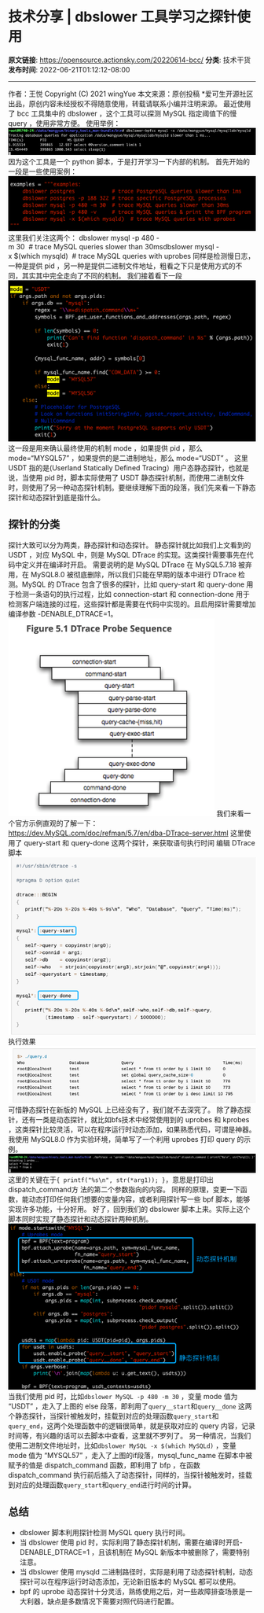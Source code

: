 # 技术分享 | dbslower 工具学习之探针使用

**原文链接**: https://opensource.actionsky.com/20220614-bcc/
**分类**: 技术干货
**发布时间**: 2022-06-21T01:12:12-08:00

---

作者：王悦
Copyright (C) 2021 wingYue
本文来源：原创投稿
*爱可生开源社区出品，原创内容未经授权不得随意使用，转载请联系小编并注明来源。
最近使用了 bcc 工具集中的 dbslower ，这个工具可以探测 MySQL 指定阈值下的慢 query ，使用非常方便。
使用举例：
![](.img/4180b31c.png)
因为这个工具是一个 python 脚本，于是打开学习一下内部的机制。
首先开始的一段是一些使用案例：
![](.img/e6542f31.png)
这里我们关注这两个：
dbslower mysql -p 480 -m 30  # trace MySQL queries slower than 30msdbslower mysql -x $(which mysqld)  # trace MySQL queries with uprobes
同样是检测慢日志，一种是提供 pid ，另一种是提供二进制文件地址，粗看之下只是使用方式的不同，其实其中完全走向了不同的机制。
我们接着看下一段
![](.img/f27cddff.png)
这一段是用来确认最终使用的机制 mode ，如果提供 pid ，那么 mode=“MYSQL57” ，如果提供的是二进制地址，那么 mode=“USDT” 。
这里 USDT 指的是(Userland Statically Defined Tracing）用户态静态探针，也就是说，当使用 pid 时，脚本实际使用了 USDT 静态探针机制，而使用二进制文件时，则使用了另一种动态探针机制。要继续理解下面的段落，我们先来看一下静态探针和动态探针到底是指什么。
## 探针的分类
探针大致可以分为两类，静态探针和动态探针。
静态探针就比如我们上文看到的 USDT ，对应 MySQL 中，则是 MySQL DTrace 的实现。这类探针需要事先在代码中定义并在编译时开启。
需要说明的是 MySQL DTrace 在 MySQL5.7.18 被弃用，在 MySQL8.0 被彻底删除，所以我们只能在早期的版本中进行 DTrace 检测。MySQL 的 DTrace 包含了很多的探针，比如 query-start 和 query-done 用于检测一条语句的执行过程，比如 connection-start 和 connection-done 用于检测客户端连接的过程，这些探针都是需要在代码中实现的。且启用探针需要增加编译参数 -DENABLE_DTRACE=1。
![](.img/fa16b6f5.png)
我们来看一个官方示例直观的了解一下：
https://dev.MySQL.com/doc/refman/5.7/en/dba-DTrace-server.html
这里使用了 query-start 和 query-done 这两个探针，来获取语句执行时间
编辑 DTrace 脚本
![](.img/1f68a194.png)
执行效果
![](.img/afe86632.png)
可惜静态探针在新版的 MySQL 上已经没有了，我们就不去深究了。
除了静态探针，还有一类是动态探针，就比如bfs技术中经常使用到的 uprobes 和 kprobes ，这类探针比较灵活，可以在程序运行时动态添加，如果熟悉代码，可谓是神器。
我使用 MySQL8.0 作为实验环境，简单写了一个利用 uprobes 打印 query 的示例。
![](.img/dee3231a.png)
这里的关键在于`{ printf("%s\n", str(*arg1)); }`，意思是打印出 dispatch_command方 法的第二个参数指向的内容。
同样的原理，变更一下函数，能动态打印任何我们想要的变量内容，或者利用探针写一些 bpf 脚本，能够实现许多功能，十分好用。
好了，回到我们的 dbslower 脚本上来。实际上这个脚本同时实现了静态探针和动态探针两种机制。
![](.img/08e6cb66.png)
当我们使用 pid 时，比如`dbslower MySQL -p 480 -m 30` ，变量 mode 值为 “USDT” ，走入了上图的 else 段落，即利用了`query__start`和`query__done` 这两个静态探针，当探针被触发时，挂载到对应的处理函数`query_start`和`query_end`，这两个处理函数中的逻辑很简单，就是获取对应的 query 内容，记录时间等，有兴趣的话可以去脚本中查看，这里就不罗列了。
另一种情况，当我们使用二进制文件地址时，比如`dbslower MySQL -x $(which MySQLd)`  ，变量 mode 值为 “MYSQL57” ，走入了上图的if段落，mysql_func_name 在脚本中被赋予的值是 dispatch_command 函数，即利用了 bfp ，在函数 dispatch_command 执行前后插入了动态探针，同样的，当探针被触发时，挂载到对应的处理函数`query_start`和`query_end`进行时间的计算。
## 总结
- dbslower 脚本利用探针检测 MySQL query 执行时间。
- 当 dbslower 使用 pid 时，实际利用了静态探针机制，需要在编译时开启-DENABLE_DTRACE=1 ，且该机制在 MySQL 新版本中被删除了，需要特别注意。
- 当 dbslower 使用 mysqld 二进制路径时，实际是利用了动态探针机制，动态探针可以在程序运行时动态添加，无论新旧版本的 MySQL 都可以使用。
- bpf 的 uprobe 动态探针十分灵活，熟练使用之后，对一些故障排查场景是一大利器，缺点是多数情况下需要对照代码进行配置。